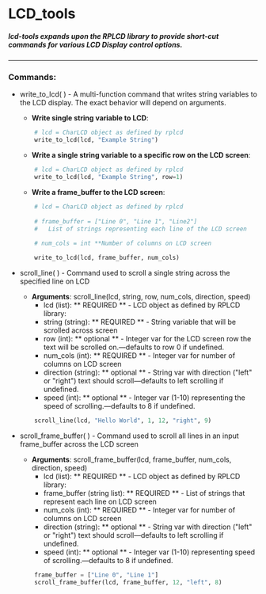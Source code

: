 # LCD_tools 
##### lcd-tools expands upon the RPLCD library to provide short-cut commands for various LCD Display control options.  

****  

### Commands:

* write_to_lcd( ) - A multi-function command that writes string variables to the LCD display. The exact behavior will depend on arguments.
    * **Write single string variable to LCD**:
    ```python
        # lcd = CharLCD object as defined by rplcd
        write_to_lcd(lcd, "Example String")
    ```
    * **Write a single string variable to a specific row on the LCD screen**:
    ```python
        # lcd = CharLCD object as defined by rplcd
        write_to_lcd(lcd, "Example String", row=1)
    ```
    * **Write a frame_buffer to the LCD screen**:
    ```python
        # lcd = CharLCD object as defined by rplcd
        
        # frame_buffer = ["Line 0", "Line 1", "Line2"]
        #   List of strings representing each line of the LCD screen
        
        # num_cols = int **Number of columns on LCD screen
    
        write_to_lcd(lcd, frame_buffer, num_cols)
    ```
    
* scroll_line( ) - Command used to scroll a single string across the specified line on LCD 
    * **Arguments**: scroll_line(lcd, string, row, num_cols, direction, speed)
        * lcd (list): ** REQUIRED ** - LCD object as defined by RPLCD library:
        * string (string): ** REQUIRED ** - String variable that will be scrolled across screen
        * row (int): ** optional ** - Integer var for the LCD screen row the text will be scrolled on.—defaults to row 0 if undefined. 
        * num_cols (int): ** REQUIRED ** - Integer var for number of columns on LCD screen
        * direction (string): ** optional ** - String var with direction ("left" or "right") text should scroll—defaults to left scrolling if undefined. 
        * speed (int): ** optional ** - Integer var (1-10) representing the speed of scrolling.—defaults to 8 if undefined.

    ```python
        scroll_line(lcd, "Hello World", 1, 12, "right", 9)
    ```

* scroll_frame_buffer( ) - Command used to scroll all lines in an input frame_buffer across the LCD screen
     * **Arguments**: scroll_frame_buffer(lcd, frame_buffer, num_cols, direction, speed)
        * lcd (list): ** REQUIRED ** - LCD object as defined by RPLCD library:
        * frame_buffer (string list): ** REQUIRED ** - List of strings that represent each line on LCD screen
        * num_cols (int): ** REQUIRED ** - Integer var for number of columns on LCD screen
        * direction (string): ** optional ** - String var with direction ("left" or "right") text should scroll—defaults to left scrolling if undefined. 
        * speed (int): ** optional ** - Integer var (1-10) representing speed of scrolling.—defaults to 8 if undefined.

    ```python
        frame_buffer = ["Line 0", "Line 1"]
        scroll_frame_buffer(lcd, frame_buffer, 12, "left", 8)
    ```

